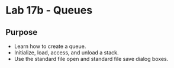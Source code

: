 # Lab 17b - Queues
## Purpose	
* Learn how to create a queue.
* Initialize, load, access, and unload a stack.
* Use the standard file open and standard file save dialog boxes.
